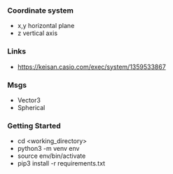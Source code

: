 ### Coordinate system

- x,y horizontal plane
- z vertical axis

### Links

- https://keisan.casio.com/exec/system/1359533867

### Msgs

- Vector3
- Spherical

### Getting Started

- cd <working_directory>
- python3 -m venv env
- source env/bin/activate
- pip3 install -r requirements.txt
